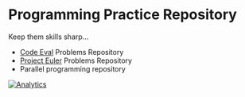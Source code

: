 # Programming Practice Repository
Keep them skills sharp...
* [Code Eval] Problems Repository
* [Project Euler] Problems Repository
* Parallel programming repository


[Code Eval]: https://www.codeeval.com
[Project Euler]: https://projecteuler.net
[![Analytics](https://ga-beacon.appspot.com/UA-62086129-1/programming_practice/readme?pixel)](https://github.com/igrigorik/ga-beacon)
